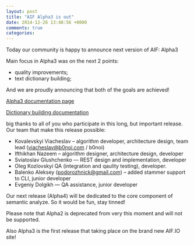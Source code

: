 ```yaml
---
layout: post
title: "AIF Alpha3 is out"
date: 2014-12-26 13:48:56 +0000
comments: true
categories: 
---
```

Today our community is happy to announce next version of AIF: Alpha3

Main focus in Alpha3 was on the next 2 points:

- quality improvements;
- text dictionary building;

And we are proudly announcing that both of the goals are achieved! 

[Alpha3 documentation page](http://aif.io/docs/aif2-lib/alpha3/)

[Dictionary building documentation](http://aif.io/docs/aif2-lib/alpha3/api/words.html)

big thanks to all of you who participate in this long, but important release. Our team that make this release possible:

* Kovalevskyi Viacheslav – algorithm developer, architecture design, team lead (viacheslav@b0noi.com / b0noi)
* Ifthikhan Nazeem – algorithm designer, architecture design, developer
* Sviatoslav Glushchenko — REST design and implementation, developer
* Oleg Kozlovskyi QA (integration and qaulity testing), developer.
* Balenko Aleksey (podorozhnick@gmail.com) – added stammer support to CLI, junior developer
* Evgeniy Dolgikh — QA assistance, junior developer

Our next release (Alpha4) will be dedicated to the core component of semantic analyze. So it would be fun, stay tinned!

Please note that Alpha2 is deprecated from very this moment and will not be supported.

Also Alpha3 is the first release that taking place on the brand new AIF.IO site!
 
